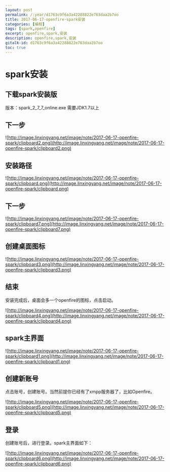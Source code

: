 ```yaml
---
layout: post
permalink: /:year/d1763c9f6a3a42288822e763daa2b7oo
title: 2017-06-17-openfire-spark安装
categories: [编程]
tags: [spark,openfire]
excerpt: openfire,spark,安装
description: openfire,spark,安装
gitalk-id: d1763c9f6a3a42288822e763daa2b7oo
toc: true
---
```


# spark安装

## 下载spark安装版

版本：spark_2_7_7_online.exe
需要JDK1.7以上

## 下一步

![http://image.linxingyang.net/image/note/2017-06-17-openfire-spark/clipboard2.png](http://image.linxingyang.net/image/note/2017-06-17-openfire-spark/clipboard2.png)

## 安装路径

![http://image.linxingyang.net/image/note/2017-06-17-openfire-spark/clipboard.png](http://image.linxingyang.net/image/note/2017-06-17-openfire-spark/clipboard.png)

## 下一步

![http://image.linxingyang.net/image/note/2017-06-17-openfire-spark/clipboard7.png](http://image.linxingyang.net/image/note/2017-06-17-openfire-spark/clipboard7.png)

## 创建桌面图标

![http://image.linxingyang.net/image/note/2017-06-17-openfire-spark/clipboard3.png](http://image.linxingyang.net/image/note/2017-06-17-openfire-spark/clipboard3.png)

## 结束

安装完成后，桌面会多一个openfire的图标，点击启动。

![http://image.linxingyang.net/image/note/2017-06-17-openfire-spark/clipboard4.png](http://image.linxingyang.net/image/note/2017-06-17-openfire-spark/clipboard4.png)

## spark主界面

![http://image.linxingyang.net/image/note/2017-06-17-openfire-spark/clipboard1.png](http://image.linxingyang.net/image/note/2017-06-17-openfire-spark/clipboard1.png)

## 创建新账号

点击账号，创建账号。当然前提你已经有了xmpp服务器了，比如Openfire。

![http://image.linxingyang.net/image/note/2017-06-17-openfire-spark/clipboard5.png](http://image.linxingyang.net/image/note/2017-06-17-openfire-spark/clipboard5.png)

## 登录

创建账号后，进行登录。spark主界面如下：

![http://image.linxingyang.net/image/note/2017-06-17-openfire-spark/clipboard6.png](http://image.linxingyang.net/image/note/2017-06-17-openfire-spark/clipboard6.png)
